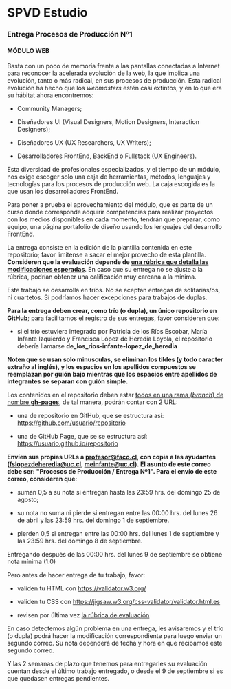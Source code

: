 # SPVD Estudio

### Entrega Procesos de Producción Nº1

#### MÓDULO WEB

Basta con un poco de memoria frente a las pantallas conectadas a Internet para reconocer la acelerada evolución de la web, la que implica una evolución, tanto o más radical, en sus procesos de producción. Esta radical evolución ha hecho que los *webmasters* estén casi extintos, y en lo que era su hábitat ahora encontremos: 

- Community Managers; 

- Diseñadores UI (Visual Designers, Motion Designers, Interaction Designers);

- Diseñadores UX (UX Researchers, UX Writers);

- Desarrolladores FrontEnd, BackEnd o Fullstack (UX Engineers).

Esta diversidad de profesionales especializados, y el tiempo de un módulo, nos exige escoger solo una caja de herramientas, métodos, lenguajes y tecnologías para los procesos de producción web. La caja escogida es la que usan los desarrolladores FrontEnd.  

Para poner a prueba el aprovechamiento del módulo, que es parte de un curso donde corresponde adquirir competencias para realizar proyectos con los medios disponibles en cada momento, tendrán que preparar, como equipo, una página portafolio de diseño usando los lenguajes del desarrollo FrontEnd.

La entrega consiste en la edición de la plantilla contenida en este repositorio; favor limítense a sacar el mejor provecho de esta plantilla. **Consideren que la evaluación depende de [una rúbrica que detalla las modificaciones esperadas](https://docs.google.com/spreadsheets/d/1M3ofrTqd8at256lX49kDg6wRTooTTiupnqlP3sFJyLc/edit?usp=sharing)**. En caso que su entrega no se ajuste a la rúbrica, podrían obtener una calificación muy carcana a la mínima.

Este trabajo se desarrolla en tríos. No se aceptan entregas de solitarias/os, ni cuartetos. Sí podríamos hacer excepciones para trabajos de duplas.

**Para la entrega deben crear, como trío (o dupla), un único repositorio en GitHub**; para facilitarnos el registro de sus entregas, favor consideren que:

- si el trío estuviera integrado por Patricia de los Ríos Escobar, María Infante Izquierdo y Francisca López de Heredia Loyola, el repositorio debería llamarse **de_los_rios-infante-lopez_de_heredia**

**Noten que se usan solo minusculas, se eliminan los tildes (y todo caracter extraño al inglés), y los espacios en los apellidos compuestos se reemplazan por guión bajo mientras que los espacios entre apellidos de integrantes se separan con guión simple.**

Los contenidos en el repositorio deben estar [todos en una rama (*branch*) de nombre **gh-pages**](https://youtu.be/bFVtrlyH-kc), de tal manera, podrán contar con 2 URL:

- una de repositorio en GitHub, que se estructura así: https://github.com/usuario/repositorio

- una de GitHub Page, que se se estructura así: https://usuario.github.io/repositorio

**Envíen sus propias URLs a profesor@faco.cl, con copia a las ayudantes (fslopezdeheredia@uc.cl, meinfante@uc.cl). El asunto de este correo debe ser: "Procesos de Producción / Entrega Nº1". Para el envío de este correo, consideren que**: 

- suman 0,5 a su nota si entregan hasta las 23:59 hrs. del domingo 25 de agosto;

- su nota no suma ni pierde si entregan entre las 00:00 hrs. del lunes 26 de abril y las 23:59 hrs. del domingo 1 de septiembre.

- pierden 0,5 si entregan entre las 00:00 hrs. del lunes 1 de septiembre y las 23:59 hrs. del domingo 8 de septiembre.

Entregando después de las 00:00 hrs. del lunes 9 de septiembre se obtiene nota mínima (1.0)

Pero antes de hacer entrega de tu trabajo, favor:

- validen tu HTML con https://validator.w3.org/ 

- validen tu CSS con https://jigsaw.w3.org/css-validator/validator.html.es

- revisen por última vez [la rúbrica de evaluación](https://docs.google.com/spreadsheets/d/1M3ofrTqd8at256lX49kDg6wRTooTTiupnqlP3sFJyLc/edit?usp=sharing)

En caso detectemos algún problema en una entrega, les avisaremos y el trío (o dupla) podrá hacer la modificación correspondiente para luego enviar un segundo correo. Su nota dependerá de fecha y hora en que recibamos este segundo correo.

Y las 2 semanas de plazo que tenemos para entregarles su evaluación cuentan desde el último trabajo entregado, o desde el 9 de septiembre si es que quedasen entregas pendientes.
